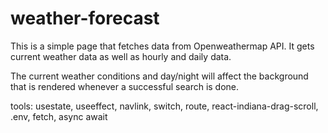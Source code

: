 # weather-forecast

This is a simple page that fetches data from Openweathermap API. It gets current weather data as well as hourly and daily data. 

The current weather conditions and day/night will affect the background that is rendered whenever a successful search is done.

tools:
usestate,
useeffect,
navlink, switch, route,
react-indiana-drag-scroll, 
.env,
fetch,
async await

